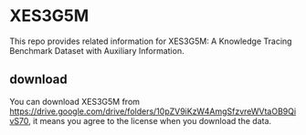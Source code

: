 # XES3G5M

This repo provides related information for XES3G5M: A Knowledge Tracing Benchmark Dataset with Auxiliary Information.

## download

You can download XES3G5M from https://drive.google.com/drive/folders/10pZV9iKzW4AmgSfzvreWVtaOB9QivS70, it means you agree to the license when you download the data.
